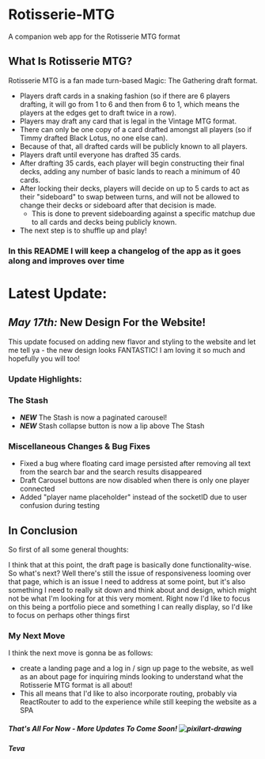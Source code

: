 # Rotisserie-MTG
A companion web app for the Rotisserie MTG format

## What Is Rotisserie MTG?

Rotisserie MTG is a fan made turn-based Magic: The Gathering draft format.
- Players draft cards in a snaking fashion (so if there are 6 players drafting, it will go from 1 to 6 and then from 6 to 1, which means the players at the edges get to draft twice in a row).
- Players may draft any card that is legal in the Vintage MTG format.
- There can only be one copy of a card drafted amongst all players (so if Timmy drafted Black Lotus, no one else can).
- Because of that, all drafted cards will be publicly known to all players.
- Players draft until everyone has drafted 35 cards.
- After drafting 35 cards, each player will begin constructing their final decks, adding any number of basic lands to reach a minimum of 40 cards.
- After locking their decks, players will decide on up to 5 cards to act as their "sideboard" to swap between turns, and will not be allowed to change their decks or sideboard after that decision is made.
  - This is done to prevent sideboarding against a specific matchup due to all cards and decks being publicly known.
- The next step is to shuffle up and play!

### In this README I will keep a changelog of the app as it goes along and improves over time

# Latest Update:

## _May 17th:_ New Design For the Website!
This update focused on adding new flavor and styling to the website and let me tell ya - the new design looks FANTASTIC! I am loving it so much and hopefully you will too!

### Update Highlights:

### The Stash

- _**NEW**_ The Stash is now a paginated carousel!
- _**NEW**_ Stash collapse button is now a lip above The Stash

### Miscellaneous Changes & Bug Fixes

- Fixed a bug where floating card image persisted after removing all text from the search bar and the search results disappeared
- Draft Carousel buttons are now disabled when there is only one player connected
- Added "player name placeholder" instead of the socketID due to user confusion during testing


## In Conclusion

So first of all some general thoughts:

I think that at this point, the draft page is basically done functionality-wise. So what's next? Well there's still the issue of responsiveness looming over that page, which is an issue I need to address at some point, but it's also something I need to really sit down and think about and design, which might not be what I'm looking for at this very moment. Right now I'd like to focus on this being a portfolio piece and something I can really display, so I'd like to focus on perhaps other things first

### My Next Move

I think the next move is gonna be as follows:

- create a landing page and a log in / sign up page to the website, as well as an about page for inquiring minds looking to understand what the Rotisserie MTG format is all about!
- This all means that I'd like to also incorporate routing, probably via ReactRouter to add to the experience while still keeping the website as a SPA


##### That's All For Now - More Updates To Come Soon! ![pixilart-drawing](https://user-images.githubusercontent.com/7985557/117416092-e0eba380-aecd-11eb-8783-bac3c9c5e094.png)


##### Teva

